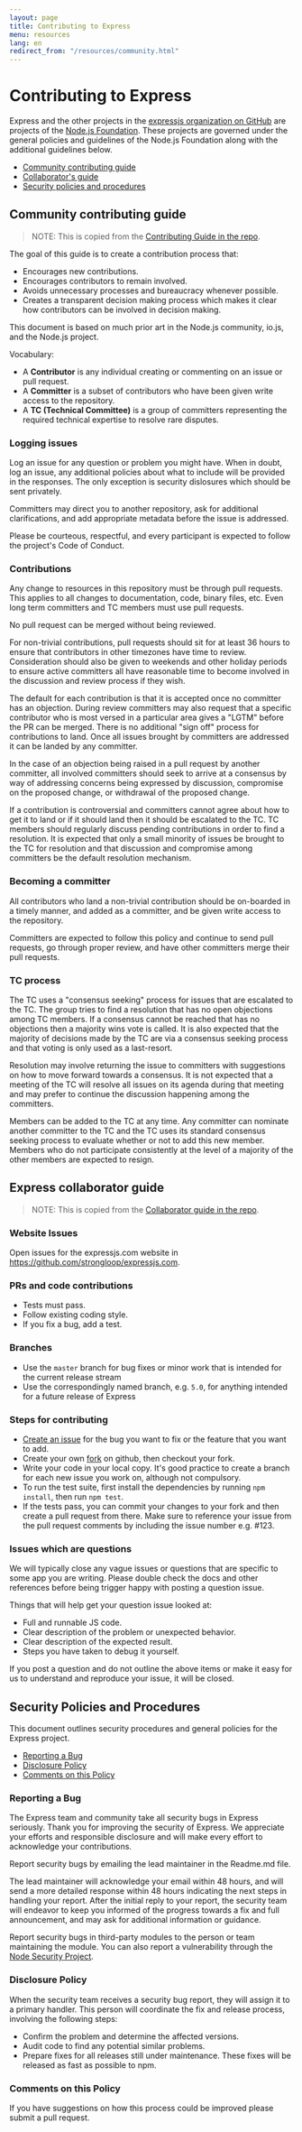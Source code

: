 ```yaml
---
layout: page
title: Contributing to Express
menu: resources
lang: en
redirect_from: "/resources/community.html"
---
```


# Contributing to Express

Express and the other projects in the [expressjs organization on GitHub](https://github.com/expressjs) are projects of the [Node.js Foundation](https://nodejs.org/foundation/). 
These projects are governed under the general policies and guidelines of the Node.js Foundation along with the additional guidelines below. 

* [Community contributing guide](#community-contributing-guide)
* [Collaborator's guide](#collaborators-guide)
* [Security policies and procedures](#security-policies-and-procedures)

## Community contributing guide

> NOTE: This is copied from the [Contributing Guide in the repo](https://github.com/expressjs/express/blob/master/Contributing.md).

The goal of this guide is to create a contribution process that:

* Encourages new contributions.
* Encourages contributors to remain involved.
* Avoids unnecessary processes and bureaucracy whenever possible.
* Creates a transparent decision making process which makes it clear how
contributors can be involved in decision making.

This document is based on much prior art in the Node.js community, io.js,
and the Node.js project.

Vocabulary:

* A **Contributor** is any individual creating or commenting on an issue or pull request.
* A **Committer** is a subset of contributors who have been given write access to the repository.
* A **TC (Technical Committee)** is a group of committers representing the required technical 
expertise to resolve rare disputes.

### Logging issues

Log an issue for any question or problem you might have. When in doubt, log an issue, 
any additional policies about what to include will be provided in the responses. The only
exception is security dislosures which should be sent privately.

Committers may direct you to another repository, ask for additional clarifications, and
add appropriate metadata before the issue is addressed.

Please be courteous, respectful, and every participant is expected to follow the 
project's Code of Conduct.

### Contributions

Any change to resources in this repository must be through pull requests. This applies to all changes
to documentation, code, binary files, etc. Even long term committers and TC members must use
pull requests.

No pull request can be merged without being reviewed.

For non-trivial contributions, pull requests should sit for at least 36 hours to ensure that
contributors in other timezones have time to review. Consideration should also be given to 
weekends and other holiday periods to ensure active committers all have reasonable time to 
become involved in the discussion and review process if they wish.

The default for each contribution is that it is accepted once no committer has an objection.
During review committers may also request that a specific contributor who is most versed in a 
particular area gives a "LGTM" before the PR can be merged. There is no additional "sign off" 
process for contributions to land. Once all issues brought by committers are addressed it can 
be landed by any committer.

In the case of an objection being raised in a pull request by another committer, all involved 
committers should seek to arrive at a consensus by way of addressing concerns being expressed 
by discussion, compromise on the proposed change, or withdrawal of the proposed change.

If a contribution is controversial and committers cannot agree about how to get it to land
or if it should land then it should be escalated to the TC. TC members should regularly
discuss pending contributions in order to find a resolution. It is expected that only a 
small minority of issues be brought to the TC for resolution and that discussion and 
compromise among committers be the default resolution mechanism.

### Becoming a committer

All contributors who land a non-trivial contribution should be on-boarded in a timely manner,
and added as a committer, and be given write access to the repository.

Committers are expected to follow this policy and continue to send pull requests, go through
proper review, and have other committers merge their pull requests.

### TC process

The TC uses a "consensus seeking" process for issues that are escalated to the TC. 
The group tries to find a resolution that has no open objections among TC members.
If a consensus cannot be reached that has no objections then a majority wins vote
is called. It is also expected that the majority of decisions made by the TC are via 
a consensus seeking process and that voting is only used as a last-resort.

Resolution may involve returning the issue to committers with suggestions on how to 
move forward towards a consensus. It is not expected that a meeting of the TC 
will resolve all issues on its agenda during that meeting and may prefer to continue
the discussion happening among the committers.

Members can be added to the TC at any time. Any committer can nominate another committer
to the TC and the TC uses its standard consensus seeking process to evaluate whether or
not to add this new member. Members who do not participate consistently at the level of 
a majority of the other members are expected to resign.

## Express collaborator guide

> NOTE: This is copied from the [Collaborator guide in the repo](https://github.com/expressjs/express/blob/master/Collaborator-Guide.md).

### Website Issues

Open issues for the expressjs.com website in https://github.com/strongloop/expressjs.com.

### PRs and code contributions

* Tests must pass.
* Follow existing coding style.
* If you fix a bug, add a test.

### Branches

* Use the `master` branch for bug fixes or minor work that is intended for the current release stream
* Use the correspondingly named branch, e.g. `5.0`, for anything intended for a future release of Express 

### Steps for contributing

* [Create an issue](https://github.com/strongloop/express/issues/new) for the bug you want to fix or the feature that you want to add.
* Create your own [fork](https://github.com/strongloop/express) on github, then checkout your fork.
* Write your code in your local copy. It's good practice to create a branch for each new issue you work on, although not compulsory.
* To run the test suite, first install the dependencies by running `npm install`, then run `npm test`.
* If the tests pass, you can commit your changes to your fork and then create a pull request from there. Make sure to reference your issue from the pull request comments by including the issue number e.g. #123.

### Issues which are questions

We will typically close any vague issues or questions that are specific to some app you are writing. Please double check the docs and other references before being trigger happy with posting a question issue.

Things that will help get your question issue looked at:

* Full and runnable JS code.
* Clear description of the problem or unexpected behavior.
* Clear description of the expected result.
* Steps you have taken to debug it yourself.

If you post a question and do not outline the above items or make it easy for us to understand and reproduce your issue, it will be closed.

## Security Policies and Procedures

This document outlines security procedures and general policies for the Express
project.

  * [Reporting a Bug](#reporting-a-bug)
  * [Disclosure Policy](#disclosure-policy)
  * [Comments on this Policy](#comments-on-this-policy)

### Reporting a Bug

The Express team and community take all security bugs in Express seriously.
Thank you for improving the security of Express. We appreciate your efforts and
responsible disclosure and will make every effort to acknowledge your
contributions.

Report security bugs by emailing the lead maintainer in the Readme.md file.

The lead maintainer will acknowledge your email within 48 hours, and will send a
more detailed response within 48 hours indicating the next steps in handling
your report. After the initial reply to your report, the security team will
endeavor to keep you informed of the progress towards a fix and full
announcement, and may ask for additional information or guidance.

Report security bugs in third-party modules to the person or team maintaining
the module. You can also report a vulnerability through the
[Node Security Project](https://nodesecurity.io/report).

### Disclosure Policy

When the security team receives a security bug report, they will assign it to a
primary handler. This person will coordinate the fix and release process,
involving the following steps:

  * Confirm the problem and determine the affected versions.
  * Audit code to find any potential similar problems.
  * Prepare fixes for all releases still under maintenance. These fixes will be
    released as fast as possible to npm.

### Comments on this Policy

If you have suggestions on how this process could be improved please submit a
pull request.
